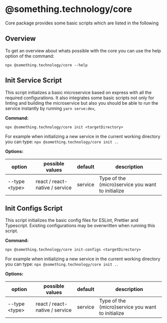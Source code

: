 # @something.technology/core

Core package provides some basic scripts which are listed in the following

## Overview

To get an overview about whats possible with the core you can use the help option of the command:
```
npx @something.technology/core --help
```

## Init Service Script

This script initializes a basic microservice based on express with all the required configurations.
It also integrates some basic scripts not only for linting and building the microservice but also you should be able to run the service instantly by running `yarn serve:dev`,

**Command:**
```
npx @something.technology/core init <targetDirectory>
```

For example when initializing a new service  in the current working directory you can type: 
`npx @something.technology/core init .`.

**Options:**

option | possible values | default | description
--- | --- | --- | ---
--type \<type> | react / react-native / service | service | Type of the (micro)service you want to initialize

## Init Configs Script

This script initializes the basic config files for ESLint, Prettier and Typescript. 
Existing configurations may be overwritten when running this script.

**Command:**
```
npx @something.technology/core init-configs <targetDirectory>
```

For example when initializing a new service  in the current working directory you can type:
`npx @something.technology/core init .`.

**Options:**

option | possible values | default | description
--- | --- | --- | ---
--type \<type> | react / react-native / service | service | Type of the (micro)service you want to initialize
